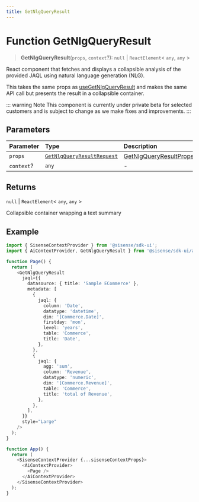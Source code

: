 ```yaml
---
title: GetNlgQueryResult
---
```


# Function GetNlgQueryResult <Badge type="beta" text="Beta" />

> **GetNlgQueryResult**(`props`, `context`?): `null` \| `ReactElement`\< `any`, `any` \>

React component that fetches and displays a collapsible analysis of the provided JAQL using natural language generation (NLG).

This takes the same props as [useGetNlgQueryResult](function.useGetNlgQueryResult.md) and makes the same API call but presents the result in a collapsible container.

::: warning Note
This component is currently under private beta for selected customers and is subject to change as we make fixes and improvements.
:::

## Parameters

| Parameter | Type | Description |
| :------ | :------ | :------ |
| `props` | [`GetNlgQueryResultRequest`](../interfaces/interface.GetNlgQueryResultRequest.md) | [GetNlgQueryResultProps](../type-aliases/type-alias.GetNlgQueryResultProps.md) |
| `context`? | `any` | - |

## Returns

`null` \| `ReactElement`\< `any`, `any` \>

Collapsible container wrapping a text summary

## Example

```ts
import { SisenseContextProvider } from '@sisense/sdk-ui';
import { AiContextProvider, GetNlgQueryResult } from '@sisense/sdk-ui/ai';

function Page() {
  return (
    <GetNlgQueryResult
      jaql={{
        datasource: { title: 'Sample ECommerce' },
        metadata: [
          {
            jaql: {
              column: 'Date',
              datatype: 'datetime',
              dim: '[Commerce.Date]',
              firstday: 'mon',
              level: 'years',
              table: 'Commerce',
              title: 'Date',
            },
          },
          {
            jaql: {
              agg: 'sum',
              column: 'Revenue',
              datatype: 'numeric',
              dim: '[Commerce.Revenue]',
              table: 'Commerce',
              title: 'total of Revenue',
            },
          },
        ],
      }}
      style="Large"
    />
  );
}

function App() {
  return (
    <SisenseContextProvider {...sisenseContextProps}>
      <AiContextProvider>
        <Page />
      </AiContextProvider>
    </SisenseContextProvider>
  );
}
```
